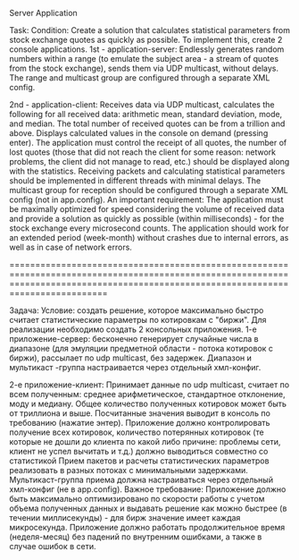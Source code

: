Server Application

Task:
Condition: Create a solution that calculates statistical parameters from stock exchange quotes as quickly as possible.
To implement this, create 2 console applications.
1st - application-server:
Endlessly generates random numbers within a range (to emulate the subject area - a stream of quotes from the stock exchange),
sends them via UDP multicast, without delays. The range and multicast group are configured through a separate XML config.

2nd - application-client: 
Receives data via UDP multicast, calculates the following for all received data: arithmetic mean, standard deviation, mode, and median. 
The total number of received quotes can be from a trillion and above. Displays calculated values in the console on demand (pressing enter).
The application must control the receipt of all quotes,
the number of lost quotes (those that did not reach the client for some reason: network problems, the client did not manage to read, etc.) should be displayed along with the statistics. 
Receiving packets and calculating statistical parameters should be implemented in different threads with minimal delays. 
The multicast group for reception should be configured through a separate XML config (not in app.config).
An important requirement: The application must be maximally optimized for speed considering the volume of received data and provide
a solution as quickly as possible (within milliseconds) - for the stock exchange every microsecond counts. 
The application should work for an extended period (week-month) without crashes due to internal errors, as well as in case of network errors.

=====================================================================================================================================================================================

Задача:
Условие: создать решение, которое максимально быстро считает статистические параметры по котировкам с "биржи".
Для реализации необходимо создать 2 консольных приложения.
1-е приложение-сервер:
бесконечно генерирует случайные числа в диапазоне (для эмуляции предметной области - потока котировок с биржи), рассылает по udp multicast, без задержек.
Диапазон и мультикаст -группа настраивается через отдельный хмл-конфиг.

2-е приложение-клиент:
Принимает данные по udp multicast, считает по всем полученным: среднее арифметическое, стандартное отклонение, моду и медиану. 
Общее количество полученных котировок может быть от триллиона и выше.
Посчитанные значения выводит в консоль по требованию (нажатие энтер).
Приложение должно контролировать получение всех котировок, количество потерянных котировок (те которые не дошли до клиента по какой либо
причине: проблемы сети, клиент не успел вычитать и т.д.) должно выводиться совместно со статистикой
Прием пакетов и расчеты статистических параметров реализовать в разных потоках с минимальными задержками.
Мультикаст-группа приема должна настраиваться через отдельный хмл-конфиг (не в app.config).
Важное требование: Приложение должно быть максимально оптимизировано по скорости
работы с учетом объема полученных данных и выдавать решение как можно быстрее (в течении миллисекунды) - для бирж значение имеет каждая микросекунда.
Приложение должно работать продолжительное время (неделя-месяц) без падений по внутренним ошибками, а также в случае ошибок в сети.


